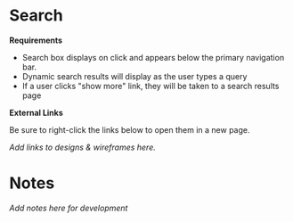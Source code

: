 # **Search**

**Requirements**

* Search box displays on click and appears below the primary navigation bar. 
* Dynamic search results will display as the user types a query
* If a user clicks "show more" link, they will be taken to a search results page

**External Links**

Be sure to right-click the links below to open them in a new page.

*Add links to designs & wireframes here.*


# **Notes**

*Add notes here for development*
